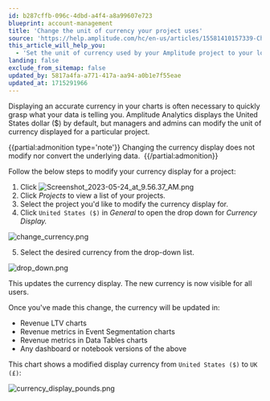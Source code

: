 ```yaml
---
id: b287cffb-096c-4dbd-a4f4-a8a99607e723
blueprint: account-management
title: 'Change the unit of currency your project uses'
source: 'https://help.amplitude.com/hc/en-us/articles/15581410157339-Change-the-unit-of-currency-your-project-uses-'
this_article_will_help_you:
  - 'Set the unit of currency used by your Amplitude project to your local currency, or any other that is appropriate'
landing: false
exclude_from_sitemap: false
updated_by: 5817a4fa-a771-417a-aa94-a0b1e7f55eae
updated_at: 1715291966
---
```


Displaying an accurate currency in your charts is often necessary to quickly grasp what your data is telling you. Amplitude Analytics displays the United States dollar ($) by default, but managers and admins can modify the unit of currency displayed for a particular project. 

{{partial:admonition type='note'}}
 Changing the currency display does not modify nor convert the underlying data. 
{{/partial:admonition}}

Follow the below steps to modify your currency display for a project: 

1. Click  ![Screenshot_2023-05-24_at_9.56.37_AM.png](/output/img/account-management/screenshot-2023-05-24-at-9-56-37-am-png.png)
2. Click *Projects* to view a list of your projects.
3. Select the project you'd like to modify the currency display for.
4. Click `United States ($)` in *General* to open the drop down for *Currency Display.*

![change_currency.png](/output/img/account-management/change-currency-png.png)

5. Select the desired currency from the drop-down list.

![drop_down.png](/output/img/account-management/drop-down-png.png)

This updates the currency display. The new currency is now visible for all users. 

Once you've made this change, the currency will be updated in:

* Revenue LTV charts
* Revenue metrics in Event Segmentation charts
* Revenue metrics in Data Tables charts
* Any dashboard or notebook versions of the above

This chart shows a modified display currency from `United States ($)` to `UK (£)`:

![currency_display_pounds.png](/output/img/account-management/currency-display-pounds-png.png)